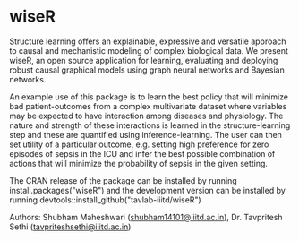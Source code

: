 # wiseR
 Structure learning offers an explainable, expressive and versatile approach to causal and mechanistic modeling of complex biological data. We present wiseR, an open source application for learning, evaluating and deploying robust causal graphical models using graph neural networks and Bayesian networks.

An example use of this package is to learn the best policy that will minimize bad patient-outcomes from a complex multivariate dataset where variables may be expected to have interaction among diseases and physiology. The nature and strength of these interactions is learned in the structure-learning step and these are quantified using inference-learning. The user can then set utility of a particular outcome, e.g. setting high preference for zero episodes of sepsis in the ICU and infer the best possible combination of actions that will minimize the probability of sepsis in the given setting. 

The CRAN release of the package can be installed by running install.packages("wiseR") and the development version can be installed by running devtools::install_github("tavlab-iiitd/wiseR")

Authors: Shubham Maheshwari (shubham14101@iiitd.ac.in), Dr. Tavpritesh Sethi (tavpriteshsethi@iiitd.ac.in)